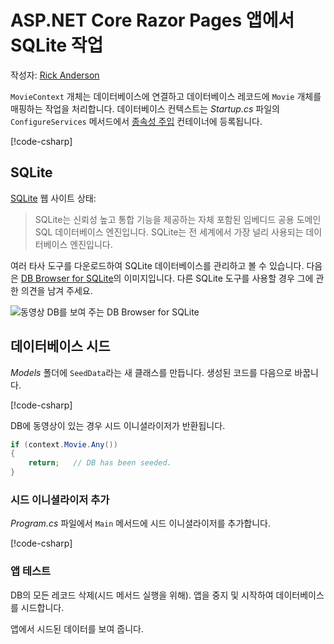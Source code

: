 # <a name="work-with-sqlite-in-an-aspnet-core-razor-pages-app"></a>ASP.NET Core Razor Pages 앱에서 SQLite 작업

작성자: [Rick Anderson](https://twitter.com/RickAndMSFT)

`MovieContext` 개체는 데이터베이스에 연결하고 데이터베이스 레코드에 `Movie` 개체를 매핑하는 작업을 처리합니다. 데이터베이스 컨텍스트는 *Startup.cs* 파일의 `ConfigureServices` 메서드에서 [종속성 주입](xref:fundamentals/dependency-injection) 컨테이너에 등록됩니다.

[!code-csharp[](code/Startup.cs?name=snippet2&highlight=6-8)]

## <a name="sqlite"></a>SQLite

[SQLite](https://www.sqlite.org/) 웹 사이트 상태:

> SQLite는 신뢰성 높고 통합 기능을 제공하는 자체 포함된 임베디드 공용 도메인 SQL 데이터베이스 엔진입니다.  SQLite는 전 세계에서 가장 널리 사용되는 데이터베이스 엔진입니다.

여러 타사 도구를 다운로드하여 SQLite 데이터베이스를 관리하고 볼 수 있습니다. 다음은 [DB Browser for SQLite](http://sqlitebrowser.org/)의 이미지입니다. 다른 SQLite 도구를 사용할 경우 그에 관한 의견을 남겨 주세요.

![동영상 DB를 보여 주는 DB Browser for SQLite](../../tutorials/first-mvc-app-xplat/working-with-sql/_static/dbb.png)

## <a name="seed-the-database"></a>데이터베이스 시드

*Models* 폴더에 `SeedData`라는 새 클래스를 만듭니다. 생성된 코드를 다음으로 바꿉니다.

[!code-csharp[](code/Models/SeedData.cs)]

DB에 동영상이 있는 경우 시드 이니셜라이저가 반환됩니다.

```csharp
if (context.Movie.Any())
{
    return;   // DB has been seeded.
}
```

<a name="si"></a>
### <a name="add-the-seed-initializer"></a>시드 이니셜라이저 추가

*Program.cs* 파일에서 `Main` 메서드에 시드 이니셜라이저를 추가합니다.

[!code-csharp[](../../tutorials/razor-pages/razor-pages-start/sample/RazorPagesMovie/Program.cs)]

### <a name="test-the-app"></a>앱 테스트

DB의 모든 레코드 삭제(시드 메서드 실행을 위해). 앱을 중지 및 시작하여 데이터베이스를 시드합니다.

앱에서 시드된 데이터를 보여 줍니다.